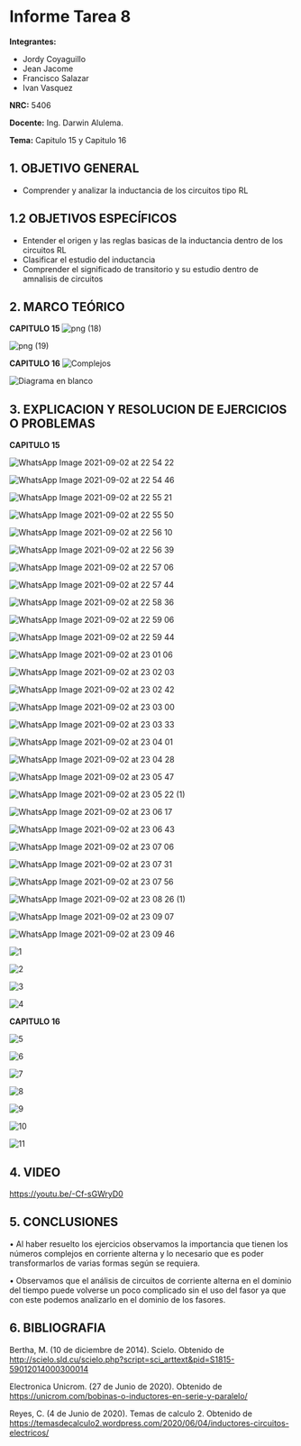 # Informe Tarea 8
**Integrantes:**
- Jordy Coyaguillo
- Jean Jacome
- Francisco Salazar
- Ivan Vasquez



 **NRC:** 5406
 
 **Docente:** Ing. Darwin Alulema.
 
 **Tema:** Capitulo 15 y Capitulo 16
 
 ## 1. OBJETIVO GENERAL
 - Comprender y analizar la inductancia de los circuitos tipo RL

 ## 1.2 OBJETIVOS ESPECÍFICOS
 - Entender el origen y las reglas basicas de la inductancia dentro de los circuitos RL
 - Clasificar el estudio del inductancia
 - Comprender el significado de transitorio y su estudio dentro de amnalisis de circuitos
 
 ## 2. MARCO TEÓRICO
 **CAPITULO 15**
![png (18)](https://user-images.githubusercontent.com/85137954/131953397-ba3ef789-4ddd-42cd-9a73-99b66c9265c3.png)

![png (19)](https://user-images.githubusercontent.com/85137954/131955826-f5cccf24-1079-4a46-ad36-b1108db6cd31.png)

 **CAPITULO 16**
![Complejos](https://user-images.githubusercontent.com/84586968/131957397-2f3157b8-3c8f-4b74-a490-ce9356bac829.png)

![Diagrama en blanco](https://user-images.githubusercontent.com/84586968/131957398-3240135a-c7c0-4401-8574-8f397e92033b.png)
 
 ## 3. EXPLICACION Y RESOLUCION DE EJERCICIOS O PROBLEMAS 
 
 **CAPITULO 15**
 
![WhatsApp Image 2021-09-02 at 22 54 22](https://user-images.githubusercontent.com/85137954/131949457-c1de15f8-80e1-4f98-b37e-d53610a7d817.jpeg)

![WhatsApp Image 2021-09-02 at 22 54 46](https://user-images.githubusercontent.com/85137954/131949463-c6d6e372-ff97-4a0f-b446-147a0854c237.jpeg)

![WhatsApp Image 2021-09-02 at 22 55 21](https://user-images.githubusercontent.com/85137954/131949471-3dcaf772-3717-429e-affd-2a0ceed2e623.jpeg)

![WhatsApp Image 2021-09-02 at 22 55 50](https://user-images.githubusercontent.com/85137954/131949474-1b87d7be-4320-402c-b57a-531f66e0f8d3.jpeg)

![WhatsApp Image 2021-09-02 at 22 56 10](https://user-images.githubusercontent.com/85137954/131949477-e4d95736-5eab-4e77-b3ba-c3939f906703.jpeg)

![WhatsApp Image 2021-09-02 at 22 56 39](https://user-images.githubusercontent.com/85137954/131949509-8df40ad9-4a6a-4ee9-b1f4-3ee81ee5d2c6.jpeg)

![WhatsApp Image 2021-09-02 at 22 57 06](https://user-images.githubusercontent.com/85137954/131949511-4dd284ba-d059-4e96-a415-e18e4c9e732c.jpeg)

![WhatsApp Image 2021-09-02 at 22 57 44](https://user-images.githubusercontent.com/85137954/131949516-124e64ef-7c50-4fc4-836b-55da622ce83d.jpeg)

![WhatsApp Image 2021-09-02 at 22 58 36](https://user-images.githubusercontent.com/85137954/131949521-4be33150-352c-45c4-a4fa-55362c14c02d.jpeg)

![WhatsApp Image 2021-09-02 at 22 59 06](https://user-images.githubusercontent.com/85137954/131949525-5dcd840e-c7ad-4fc9-acaa-f74f08d25703.jpeg)

![WhatsApp Image 2021-09-02 at 22 59 44](https://user-images.githubusercontent.com/85137954/131949548-e417454f-3057-4201-ab94-17673df9b96a.jpeg)

![WhatsApp Image 2021-09-02 at 23 01 06](https://user-images.githubusercontent.com/85137954/131949550-3fbbd213-6c86-4fdd-885c-e99dc237c474.jpeg)

![WhatsApp Image 2021-09-02 at 23 02 03](https://user-images.githubusercontent.com/85137954/131949553-3cc49a88-e19c-4420-8d4b-4877f67851d1.jpeg)

![WhatsApp Image 2021-09-02 at 23 02 42](https://user-images.githubusercontent.com/85137954/131949563-d0d95d59-3a05-4c8e-a8aa-c4991ae8a0d1.jpeg)

![WhatsApp Image 2021-09-02 at 23 03 00](https://user-images.githubusercontent.com/85137954/131949566-58dc7649-884d-4740-9664-08010134655f.jpeg)

![WhatsApp Image 2021-09-02 at 23 03 33](https://user-images.githubusercontent.com/85137954/131949620-e0988fe8-de7e-44c7-9ae2-45ad61112df1.jpeg)

![WhatsApp Image 2021-09-02 at 23 04 01](https://user-images.githubusercontent.com/85137954/131949627-ffeb2123-9138-4ff3-9231-11b40bd567b3.jpeg)

![WhatsApp Image 2021-09-02 at 23 04 28](https://user-images.githubusercontent.com/85137954/131949633-28aba2cf-a432-4ffb-9246-4b843b9d7158.jpeg)

![WhatsApp Image 2021-09-02 at 23 05 47](https://user-images.githubusercontent.com/85137954/131949638-7ba7b983-47e7-4d36-9f35-5ec81b92e373.jpeg)

![WhatsApp Image 2021-09-02 at 23 05 22 (1)](https://user-images.githubusercontent.com/85137954/131950003-c0bb9415-ed7f-4ba0-9a24-2d4dbfd32939.jpeg)

![WhatsApp Image 2021-09-02 at 23 06 17](https://user-images.githubusercontent.com/85137954/131949703-1798a994-a0ed-444f-b528-69630ae96db6.jpeg)

![WhatsApp Image 2021-09-02 at 23 06 43](https://user-images.githubusercontent.com/85137954/131949708-9283a132-799e-4947-8644-8b86294f467e.jpeg)

![WhatsApp Image 2021-09-02 at 23 07 06](https://user-images.githubusercontent.com/85137954/131949710-734db517-b245-4d0e-aa33-c986b46b179e.jpeg)

![WhatsApp Image 2021-09-02 at 23 07 31](https://user-images.githubusercontent.com/85137954/131949712-edd762b1-f681-463f-a963-da3be722b603.jpeg)

![WhatsApp Image 2021-09-02 at 23 07 56](https://user-images.githubusercontent.com/85137954/131949713-0be06aab-3455-45fc-8a80-cb22092d6a7e.jpeg)

![WhatsApp Image 2021-09-02 at 23 08 26 (1)](https://user-images.githubusercontent.com/85137954/131949734-173de271-b5ef-444c-927f-c6edf323018e.jpeg)

![WhatsApp Image 2021-09-02 at 23 09 07](https://user-images.githubusercontent.com/85137954/131949736-7dd96e45-8c29-4e58-8775-f9a02187f20a.jpeg)

![WhatsApp Image 2021-09-02 at 23 09 46](https://user-images.githubusercontent.com/85137954/131949739-fc62aa51-5f80-45a0-90c0-b5759df4749a.jpeg)

![1](https://user-images.githubusercontent.com/84586968/131953502-c5e2e4dc-3958-4a94-9a1e-a5b65eab1281.PNG)

![2](https://user-images.githubusercontent.com/84586968/131953503-57209b86-592d-4e6f-a8c8-17378db26d27.PNG)

![3](https://user-images.githubusercontent.com/84586968/131953504-af8befef-490b-4136-9a4a-bceb280e5690.PNG)

![4](https://user-images.githubusercontent.com/84586968/131953505-eaee0ac3-3616-4cc2-8b60-f71014c2fb83.PNG)

 **CAPITULO 16**
 
![5](https://user-images.githubusercontent.com/84586968/131953509-2e36de35-89c7-48be-974f-9d3dc7e97a46.PNG)

![6](https://user-images.githubusercontent.com/84586968/131953510-30c91944-809b-4c37-9965-9f536aac5ca0.PNG)

![7](https://user-images.githubusercontent.com/84586968/131953513-344b65e4-15b9-4c58-986d-7593592b35b8.PNG)

![8](https://user-images.githubusercontent.com/84586968/131953515-cd5d576b-d559-4448-937a-e6950d0350a2.PNG)

![9](https://user-images.githubusercontent.com/84586968/131953516-53660d03-317d-4b33-b016-cd4f934b936b.PNG)

![10](https://user-images.githubusercontent.com/84586968/131953517-148385c0-46c0-4e77-a3e9-0e79d2560982.PNG)

![11](https://user-images.githubusercontent.com/84586968/131953519-71a36094-cfa5-46d9-a939-80a6e0db48e2.PNG)



 ## 4. VIDEO
 https://youtu.be/-Cf-sGWryD0

 ## 5. CONCLUSIONES
• Al haber resuelto los ejercicios observamos la importancia que tienen los números complejos en corriente alterna y lo necesario que es poder transformarlos de varias formas según se requiera.

• Observamos que el análisis de circuitos de corriente alterna en el dominio del tiempo puede volverse un poco complicado sin el uso del fasor ya que con este podemos analizarlo en el dominio de los fasores.

 ## 6. BIBLIOGRAFIA

Bertha, M. (10 de diciembre de 2014). Scielo. Obtenido de http://scielo.sld.cu/scielo.php?script=sci_arttext&pid=S1815-59012014000300014

Electronica Unicrom. (27 de Junio de 2020). Obtenido de https://unicrom.com/bobinas-o-inductores-en-serie-y-paralelo/

Reyes, C. (4 de Junio de 2020). Temas de calculo 2. Obtenido de https://temasdecalculo2.wordpress.com/2020/06/04/inductores-circuitos-electricos/
















